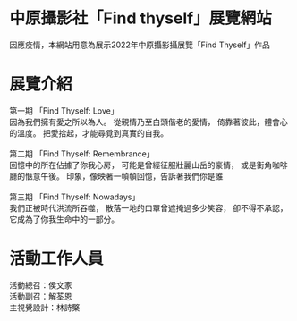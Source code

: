 # 中原攝影社「Find thyself」展覽網站
因應疫情，本網站用意為展示2022年中原攝影攝展覽「Find Thyself」作品
# 展覽介紹
第一期 「Find Thyself: Love」<br>
因為我們擁有愛之所以為人。 從親情乃至白頭偕老的愛情， 倚靠著彼此，體會心的溫度。 把愛拾起，才能尋覓到真實的自我。<br>
<br>
第二期 「Find Thyself: Remembrance」<br>
回憶中的所在佔據了你我心房， 可能是曾經征服壯麗山岳的豪情， 或是街角咖啡廳的愜意午後。 印象，像映著一幀幀回憶，告訴著我們你是誰<br>
<br>
第三期 「Find Thyself: Nowadays」<br>
我們正被時代洪流所吞噬， 散落一地的口罩曾遮掩過多少笑容， 卻不得不承認， 它成為了你我生命中的一部分。<br>
# 活動工作人員
活動總召：侯文家<br>
活動副召：解荃恩<br>
主視覺設計：林詩檠
